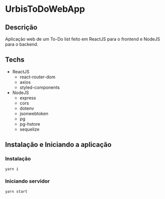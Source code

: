 # UrbisToDoWebApp

## Descrição

<p>
    Aplicação web de um To-Do list feito em ReactJS para o frontend e NodeJS para o backend.
</p>

## Techs
<ul>
    <li>
        ReactJS
        <ul>
            <li>react-router-dom</li>
            <li>axios</li>
            <li>styled-components</li>
        </ul>
    </li>
    <li>
        NodeJS
        <ul>
            <li>express</li>
            <li>cors</li>
            <li>dotenv</li>
            <li>jsonwebtoken</li>
            <li>pg</li>
            <li>pg-hstore</li>
            <li>sequelize</li>
        </ul>
    </li>

</ul>


## Instalação e Iniciando a aplicação

### Instalação
<code>yarn i</code>

### Iniciando servidor
<code>yarn start</code>